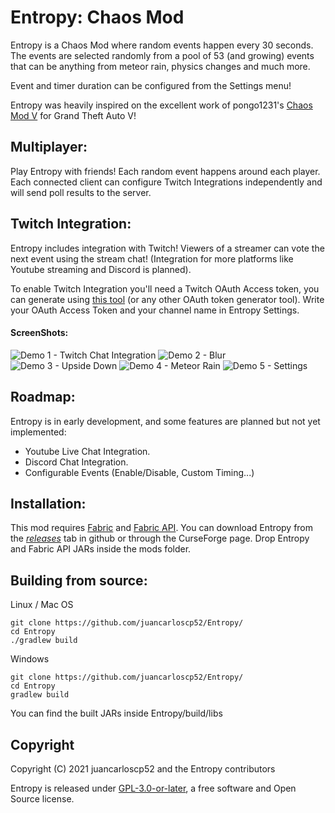 # Entropy: Chaos Mod
Entropy is a Chaos Mod where random events happen every 30 seconds. The events are selected randomly from a pool of 53 (and growing) events that can be anything from meteor rain, physics changes and much more.

Event and timer duration can be configured from the Settings menu!

Entropy was heavily inspired on the excellent work of pongo1231's [Chaos Mod V](https://github.com/gta-chaos-mod/ChaosModV) for Grand Theft Auto V!

## Multiplayer:
Play Entropy with friends! Each random event happens around each player. Each connected client can configure Twitch Integrations independently and will send poll results to the server.

## Twitch Integration:
Entropy includes integration with Twitch! Viewers of a streamer can vote the next event using the stream chat! (Integration for more platforms like Youtube streaming and Discord is planned).

To enable Twitch Integration you'll need a Twitch OAuth Access token, you can generate using [this tool](https://twitchtokengenerator.com/) (or any other OAuth token generator tool).
Write your OAuth Access Token and your channel name in Entropy Settings.

#### ScreenShots:
![Demo 1 - Twitch Chat Integration](https://github.com/juancarloscp52/Entropy/blob/master/readme%20images/img4.png)
![Demo 2 - Blur](https://github.com/juancarloscp52/Entropy/blob/master/readme%20images/img1.png)
![Demo 3 - Upside Down](https://github.com/juancarloscp52/Entropy/blob/master/readme%20images/img2.png)
![Demo 4 - Meteor Rain](https://github.com/juancarloscp52/Entropy/blob/master/readme%20images/img3.png)
![Demo 5 - Settings](https://github.com/juancarloscp52/Entropy/blob/master/readme%20images/img5.png)

## Roadmap:

Entropy is in early development, and some features are planned but not yet implemented:
 - Youtube Live Chat Integration.
 - Discord Chat Integration.
 - Configurable Events (Enable/Disable, Custom Timing...)


## Installation:
This mod requires [Fabric](https://fabricmc.net/use/) and [Fabric API](https://www.curseforge.com/minecraft/mc-mods/fabric-api). You can download Entropy from the _[releases](https://github.com/juancarloscp52/Entropy/releases)_ tab in github or through the CurseForge page.
Drop Entropy and Fabric API JARs inside the mods folder.

## Building from source:
Linux / Mac OS
```shell script
git clone https://github.com/juancarloscp52/Entropy/
cd Entropy
./gradlew build
```
Windows
```shell script
git clone https://github.com/juancarloscp52/Entropy/
cd Entropy
gradlew build
```
You can find the built JARs inside Entropy/build/libs

## Copyright

Copyright (C) 2021 juancarloscp52 and the Entropy contributors

Entropy is released under [GPL-3.0-or-later],
a free software and Open Source license.

[GPL-3.0-or-later]: COPYING "SPDX-License-Identifier: GPL-3.0-or-later"

